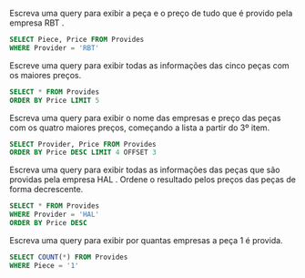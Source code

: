 Escreva uma query para exibir a peça e o preço de tudo que é provido pela empresa RBT .

```sql
SELECT Piece, Price FROM Provides
WHERE Provider = 'RBT'
```

Escreve uma query para exibir todas as informações das cinco peças com os maiores preços.

```sql
SELECT * FROM Provides
ORDER BY Price LIMIT 5
```

Escreva uma query para exibir o nome das empresas e preço das peças com os quatro maiores 
preços, começando a lista a partir do 3º item.

```sql
SELECT Provider, Price FROM Provides
ORDER BY Price DESC LIMIT 4 OFFSET 3
```

Escreva uma query para exibir todas as informações das peças que são providas pela empresa HAL . Ordene o resultado pelos preços das peças de forma decrescente.

```sql
SELECT * FROM Provides
WHERE Provider = 'HAL' 
ORDER BY Price DESC
```

Escreva uma query para exibir por quantas empresas a peça 1 é provida.

```sql
SELECT COUNT(*) FROM Provides
WHERE Piece = '1'
```